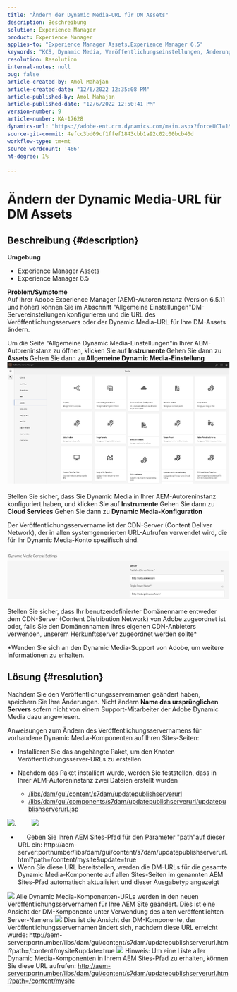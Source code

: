```yaml
---
title: "Ändern der Dynamic Media-URL für DM Assets"
description: Beschreibung
solution: Experience Manager
product: Experience Manager
applies-to: "Experience Manager Assets,Experience Manager 6.5"
keywords: "KCS, Dynamic Media, Veröffentlichungseinstellungen, Änderung der DM-URL"
resolution: Resolution
internal-notes: null
bug: false
article-created-by: Amol Mahajan
article-created-date: "12/6/2022 12:35:08 PM"
article-published-by: Amol Mahajan
article-published-date: "12/6/2022 12:50:41 PM"
version-number: 9
article-number: KA-17628
dynamics-url: "https://adobe-ent.crm.dynamics.com/main.aspx?forceUCI=1&pagetype=entityrecord&etn=knowledgearticle&id=c1d04a69-6275-ed11-81aa-6045bd006e5a"
source-git-commit: 4efcc3bd09cf1ffef1843cbb1a92c02c00bcb40d
workflow-type: tm+mt
source-wordcount: '466'
ht-degree: 1%

---
```


# Ändern der Dynamic Media-URL für DM Assets

## Beschreibung {#description}

<b>Umgebung</b>
- Experience Manager Assets
- Experience Manager 6.5

<b>Problem/Symptome</b><br>Auf Ihrer Adobe Experience Manager (AEM)-Autoreninstanz (Version 6.5.11 und höher) können Sie im Abschnitt &quot;Allgemeine Einstellungen&quot;DM-Servereinstellungen konfigurieren und die URL des Veröffentlichungsservers oder der Dynamic Media-URL für Ihre DM-Assets ändern.

Um die Seite &quot;Allgemeine Dynamic Media-Einstellungen&quot;in Ihrer AEM-Autoreninstanz zu öffnen, klicken Sie auf <b>Instrumente </b>Gehen Sie dann zu<b> Assets </b>Gehen Sie dann zu<b> Allgemeine Dynamic Media-Einstellung</b>
 <br>![](assets/___c2d04a69-6275-ed11-81aa-6045bd006e5a___.png)<br> <br>Stellen Sie sicher, dass Sie Dynamic Media in Ihrer AEM-Autoreninstanz konfiguriert haben, und klicken Sie auf <b>Instrumente</b> Gehen Sie dann zu<b> Cloud Services</b> Gehen Sie dann zu <b>Dynamic Media-Konfiguration</b>

Der Veröffentlichungsservername ist der CDN-Server (Content Deliver Network), der in allen systemgenerierten URL-Aufrufen verwendet wird, die für Ihr Dynamic Media-Konto spezifisch sind.<br> <br>![](assets/___c4d04a69-6275-ed11-81aa-6045bd006e5a___.png)<br> <br>Stellen Sie sicher, dass Ihr benutzerdefinierter Domänenname entweder dem CDN-Server (Content Distribution Network) von Adobe zugeordnet ist oder, falls Sie den Domänennamen Ihres eigenen CDN-Anbieters verwenden, unserem Herkunftsserver zugeordnet werden sollte\*

\*Wenden Sie sich an den Dynamic Media-Support von Adobe, um weitere Informationen zu erhalten.

## Lösung {#resolution}


Nachdem Sie den Veröffentlichungsservernamen geändert haben, speichern Sie Ihre Änderungen. Nicht ändern <b>Name des ursprünglichen Servers</b> sofern nicht von einem Support-Mitarbeiter der Adobe Dynamic Media dazu angewiesen.

Anweisungen zum Ändern des Veröffentlichungsservernamens für vorhandene Dynamic Media-Komponenten auf Ihren Sites-Seiten:

- Installieren Sie das angehängte Paket, um den Knoten Veröffentlichungsserver-URLs zu erstellen
- Nachdem das Paket installiert wurde, werden Sie feststellen, dass in Ihrer AEM-Autoreninstanz zwei Dateien erstellt wurden

   - [/libs/dam/gui/content/s7dam/updatepublishserverurl](http://vgaur-wx-1:4502/crx/de/index.jsp#/crx.default/jcr%3aroot/libs/dam/gui/content/s7dam/updatepublishserverurl "Ansichtspfad in CRXDE Lite")
   - [/libs/dam/gui/components/s7dam/updatepublishserverurl/updatepublishserverurl.js](http://vgaur-wx-1:4502/crx/de/index.jsp#/crx.default/jcr%3aroot/libs/dam/gui/components/s7dam/updatepublishserverurl/updatepublishserverurl.jsp "Ansichtspfad in CRXDE Lite")p


![](assets/d326656d-3f49-ec11-8c62-000d3a5cbc3f.png).         ![](assets/20fc6673-3f49-ec11-8c62-000d3a5cbc3f.png)

- &#x200B; &#x200B; &#x200B; &#x200B; &#x200B; Geben Sie Ihren AEM Sites-Pfad für den Parameter &quot;path&quot;auf dieser URL ein: http://aem-server:portnumber/libs/dam/gui/content/s7dam/updatepublishserverurl.html?path=/content/mysite&amp;update=true &#x200B; &#x200B; &#x200B; &#x200B; &#x200B;
- Wenn Sie diese URL bereitstellen, werden die DM-URLs für die gesamte Dynamic Media-Komponente auf allen Sites-Seiten im genannten AEM Sites-Pfad automatisch aktualisiert und dieser Ausgabetyp angezeigt


![](assets/12ef597f-3f49-ec11-8c62-000d3a5cbc3f.png)
Alle Dynamic Media-Komponenten-URLs werden in den neuen Veröffentlichungsservernamen für Ihre AEM Site geändert.
Dies ist eine Ansicht der DM-Komponente unter Verwendung des alten veröffentlichten Server-Namens
![](assets/59f64ca5-4049-ec11-8c62-000d3a5cbc3f.png)
Dies ist die Ansicht der DM-Komponente, der Veröffentlichungsservernamen ändert sich, nachdem diese URL erreicht wurde: http://aem-server:portnumber/libs/dam/gui/content/s7dam/updatepublishserverurl.html?path=/content/mysite&amp;update=true
![](assets/7a7449b1-4049-ec11-8c62-000d3a5cbc3f.png)
Hinweis: Um eine Liste aller Dynamic Media-Komponenten in Ihrem AEM Sites-Pfad zu erhalten, können Sie diese URL aufrufen: <u style="text-decoration:underline">http://aem-server:portnumber/libs/dam/gui/content/s7dam/updatepublishserverurl.html?path=/content/mysite</u>

&#x200B; &#x200B; &#x200B; &#x200B; &#x200B; &#x200B; &#x200B;
